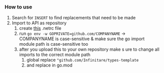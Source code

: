 ### How to use
1. Search for `INSERT` to find replacements that need to be made
2. Import to API as repository
   1. create [this](https://www.digitalocean.com/community/tutorials/how-to-use-a-private-go-module-in-your-own-project#providing-private-module-credentials-for-https) .netrc file
   2. run `go env -w GOPRIVATE=github.com/COMPANYNAME` -> COMPANYNAME is case-sensitive & make sure the go import module path is case-sensitive too
   3. after you upload this to your own repository make s ure to change all imports to the correct module path
      1. global replace `"github.com/Infinitare/types-template`
      2. and replace in go.mod